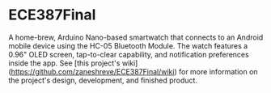 # ECE387Final
A home-brew, Arduino Nano-based smartwatch that connects to an Android mobile device using the HC-05 Bluetooth Module. The watch features a 0.96" OLED screen, tap-to-clear capability, and notification preferences inside the app. See [this project's wiki] (https://github.com/zaneshreve/ECE387Final/wiki) for more information on the project's design, development, and finished product.
